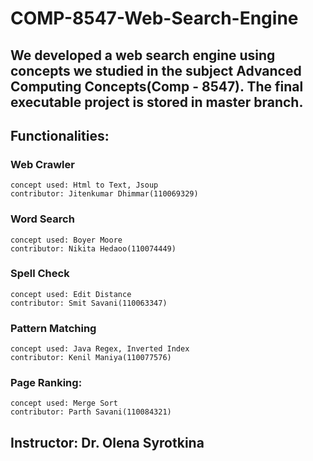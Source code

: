 # COMP-8547-Web-Search-Engine

## We developed a web search engine using concepts we studied in the subject Advanced Computing Concepts(Comp - 8547). The final executable project is stored in master branch.

## Functionalities:
### Web Crawler
	concept used: Html to Text, Jsoup
	contributor: Jitenkumar Dhimmar(110069329)
### Word Search
	concept used: Boyer Moore
	contributor: Nikita Hedaoo(110074449)
### Spell Check
	concept used: Edit Distance
	contributor: Smit Savani(110063347)
### Pattern Matching
	concept used: Java Regex, Inverted Index
	contributor: Kenil Maniya(110077576)
### Page Ranking:
	concept used: Merge Sort
	contributor: Parth Savani(110084321)
  
## Instructor: Dr. Olena Syrotkina

